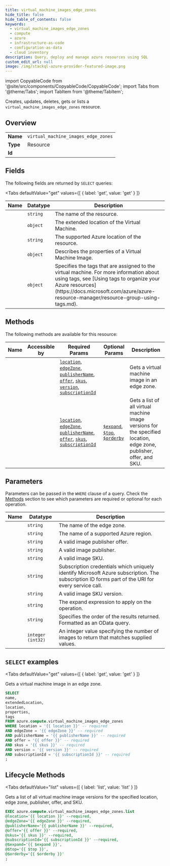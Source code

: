 ```yaml
--- 
title: virtual_machine_images_edge_zones
hide_title: false
hide_table_of_contents: false
keywords:
  - virtual_machine_images_edge_zones
  - compute
  - azure
  - infrastructure-as-code
  - configuration-as-data
  - cloud inventory
description: Query, deploy and manage azure resources using SQL
custom_edit_url: null
image: /img/stackql-azure-provider-featured-image.png
---
```


import CopyableCode from '@site/src/components/CopyableCode/CopyableCode';
import Tabs from '@theme/Tabs';
import TabItem from '@theme/TabItem';

Creates, updates, deletes, gets or lists a <code>virtual_machine_images_edge_zones</code> resource.

## Overview
<table><tbody>
<tr><td><b>Name</b></td><td><code>virtual_machine_images_edge_zones</code></td></tr>
<tr><td><b>Type</b></td><td>Resource</td></tr>
<tr><td><b>Id</b></td><td><CopyableCode code="azure.compute.virtual_machine_images_edge_zones" /></td></tr>
</tbody></table>

## Fields

The following fields are returned by `SELECT` queries:

<Tabs
    defaultValue="get"
    values={[
        { label: 'get', value: 'get' }
    ]}
>
<TabItem value="get">

<table>
<thead>
    <tr>
    <th>Name</th>
    <th>Datatype</th>
    <th>Description</th>
    </tr>
</thead>
<tbody>
<tr>
    <td><CopyableCode code="name" /></td>
    <td><code>string</code></td>
    <td>The name of the resource.</td>
</tr>
<tr>
    <td><CopyableCode code="extendedLocation" /></td>
    <td><code>object</code></td>
    <td>The extended location of the Virtual Machine.</td>
</tr>
<tr>
    <td><CopyableCode code="location" /></td>
    <td><code>string</code></td>
    <td>The supported Azure location of the resource.</td>
</tr>
<tr>
    <td><CopyableCode code="properties" /></td>
    <td><code>object</code></td>
    <td>Describes the properties of a Virtual Machine Image.</td>
</tr>
<tr>
    <td><CopyableCode code="tags" /></td>
    <td><code>object</code></td>
    <td>Specifies the tags that are assigned to the virtual machine. For more information about using tags, see [Using tags to organize your Azure resources](https://docs.microsoft.com/azure/azure-resource-manager/resource-group-using-tags.md).</td>
</tr>
</tbody>
</table>
</TabItem>
</Tabs>

## Methods

The following methods are available for this resource:

<table>
<thead>
    <tr>
    <th>Name</th>
    <th>Accessible by</th>
    <th>Required Params</th>
    <th>Optional Params</th>
    <th>Description</th>
    </tr>
</thead>
<tbody>
<tr>
    <td><a href="#get"><CopyableCode code="get" /></a></td>
    <td><CopyableCode code="select" /></td>
    <td><a href="#parameter-location"><code>location</code></a>, <a href="#parameter-edgeZone"><code>edgeZone</code></a>, <a href="#parameter-publisherName"><code>publisherName</code></a>, <a href="#parameter-offer"><code>offer</code></a>, <a href="#parameter-skus"><code>skus</code></a>, <a href="#parameter-version"><code>version</code></a>, <a href="#parameter-subscriptionId"><code>subscriptionId</code></a></td>
    <td></td>
    <td>Gets a virtual machine image in an edge zone.</td>
</tr>
<tr>
    <td><a href="#list"><CopyableCode code="list" /></a></td>
    <td><CopyableCode code="exec" /></td>
    <td><a href="#parameter-location"><code>location</code></a>, <a href="#parameter-edgeZone"><code>edgeZone</code></a>, <a href="#parameter-publisherName"><code>publisherName</code></a>, <a href="#parameter-offer"><code>offer</code></a>, <a href="#parameter-skus"><code>skus</code></a>, <a href="#parameter-subscriptionId"><code>subscriptionId</code></a></td>
    <td><a href="#parameter-$expand"><code>$expand</code></a>, <a href="#parameter-$top"><code>$top</code></a>, <a href="#parameter-$orderby"><code>$orderby</code></a></td>
    <td>Gets a list of all virtual machine image versions for the specified location, edge zone, publisher, offer, and SKU.</td>
</tr>
</tbody>
</table>

## Parameters

Parameters can be passed in the `WHERE` clause of a query. Check the [Methods](#methods) section to see which parameters are required or optional for each operation.

<table>
<thead>
    <tr>
    <th>Name</th>
    <th>Datatype</th>
    <th>Description</th>
    </tr>
</thead>
<tbody>
<tr id="parameter-edgeZone">
    <td><CopyableCode code="edgeZone" /></td>
    <td><code>string</code></td>
    <td>The name of the edge zone.</td>
</tr>
<tr id="parameter-location">
    <td><CopyableCode code="location" /></td>
    <td><code>string</code></td>
    <td>The name of a supported Azure region.</td>
</tr>
<tr id="parameter-offer">
    <td><CopyableCode code="offer" /></td>
    <td><code>string</code></td>
    <td>A valid image publisher offer.</td>
</tr>
<tr id="parameter-publisherName">
    <td><CopyableCode code="publisherName" /></td>
    <td><code>string</code></td>
    <td>A valid image publisher.</td>
</tr>
<tr id="parameter-skus">
    <td><CopyableCode code="skus" /></td>
    <td><code>string</code></td>
    <td>A valid image SKU.</td>
</tr>
<tr id="parameter-subscriptionId">
    <td><CopyableCode code="subscriptionId" /></td>
    <td><code>string</code></td>
    <td>Subscription credentials which uniquely identify Microsoft Azure subscription. The subscription ID forms part of the URI for every service call.</td>
</tr>
<tr id="parameter-version">
    <td><CopyableCode code="version" /></td>
    <td><code>string</code></td>
    <td>A valid image SKU version.</td>
</tr>
<tr id="parameter-$expand">
    <td><CopyableCode code="$expand" /></td>
    <td><code>string</code></td>
    <td>The expand expression to apply on the operation.</td>
</tr>
<tr id="parameter-$orderby">
    <td><CopyableCode code="$orderby" /></td>
    <td><code>string</code></td>
    <td>Specifies the order of the results returned. Formatted as an OData query.</td>
</tr>
<tr id="parameter-$top">
    <td><CopyableCode code="$top" /></td>
    <td><code>integer (int32)</code></td>
    <td>An integer value specifying the number of images to return that matches supplied values.</td>
</tr>
</tbody>
</table>

## `SELECT` examples

<Tabs
    defaultValue="get"
    values={[
        { label: 'get', value: 'get' }
    ]}
>
<TabItem value="get">

Gets a virtual machine image in an edge zone.

```sql
SELECT
name,
extendedLocation,
location,
properties,
tags
FROM azure.compute.virtual_machine_images_edge_zones
WHERE location = '{{ location }}' -- required
AND edgeZone = '{{ edgeZone }}' -- required
AND publisherName = '{{ publisherName }}' -- required
AND offer = '{{ offer }}' -- required
AND skus = '{{ skus }}' -- required
AND version = '{{ version }}' -- required
AND subscriptionId = '{{ subscriptionId }}' -- required
;
```
</TabItem>
</Tabs>


## Lifecycle Methods

<Tabs
    defaultValue="list"
    values={[
        { label: 'list', value: 'list' }
    ]}
>
<TabItem value="list">

Gets a list of all virtual machine image versions for the specified location, edge zone, publisher, offer, and SKU.

```sql
EXEC azure.compute.virtual_machine_images_edge_zones.list 
@location='{{ location }}' --required, 
@edgeZone='{{ edgeZone }}' --required, 
@publisherName='{{ publisherName }}' --required, 
@offer='{{ offer }}' --required, 
@skus='{{ skus }}' --required, 
@subscriptionId='{{ subscriptionId }}' --required, 
@$expand='{{ $expand }}', 
@$top='{{ $top }}', 
@$orderby='{{ $orderby }}'
;
```
</TabItem>
</Tabs>
